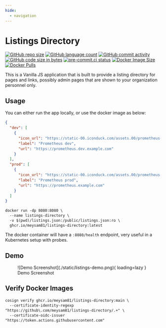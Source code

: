 ```yaml
---
hide:
  - navigation
---
```


# Listings Directory

[![GitHub repo size](https://img.shields.io/github/repo-size/meysam81/listings-directory)](https://github.com/meysam81/listings-directory)
[![GitHub language count](https://img.shields.io/github/languages/count/meysam81/listings-directory)](https://github.com/meysam81/listings-directory)
[![GitHub commit activity](https://img.shields.io/github/commit-activity/m/meysam81/listings-directory)](https://github.com/meysam81/listings-directory/commits/main/)
[![GitHub code size in bytes](https://img.shields.io/github/languages/code-size/meysam81/listings-directory)](https://github.com/meysam81/listings-directory)
[![pre-commit.ci status](https://results.pre-commit.ci/badge/github/meysam81/listings-directory/main.svg)](https://results.pre-commit.ci/latest/github/meysam81/listings-directory/main)
[![Docker Image Size](https://img.shields.io/docker/image-size/meysam81/listings-directory)](https://hub.docker.com/r/meysam81/listings-directory)
[![Docker Pulls](https://img.shields.io/docker/pulls/meysam81/listings-directory)](https://hub.docker.com/r/meysam81/listings-directory)

This is a Vanilla JS application that is built to provide
a listing directory for pages and links, possibly admin
pages that are shown to your organization personnel only.

## Usage

You can either run the app locally, or use the docker
image as below:

```json title="listings.json"
{
  "dev": [
    {
      "icon_url": "https://static-00.iconduck.com/assets.00/prometheus-icon-511x512-1vmxbcxr.png",
      "label": "Prometheus dev",
      "url": "https://prometheus.dev.example.com"
    }
  ],
  "prod": [
    {
      "icon_url": "https://static-00.iconduck.com/assets.00/prometheus-icon-511x512-1vmxbcxr.png",
      "label": "Prometheus prod",
      "url": "https://prometheus.example.com"
    }
  ]
}
```

```shell title="" linenums="0"
docker run -dp 8080:8080 \
  --name listings-directory \
  -v $(pwd)/listings.json:/public/listings.json:ro \
  ghcr.io/meysam81/listings-directory:latest
```

The docker container will have a `:8080/health` endpoint,
very useful in a Kubernetes setup with probes.

## Demo

<figure markdown="span">
  ![Demo Screenshot](./static/listings-demo.png){ loading=lazy }
  <figcaption>Demo Screenshot</figcaption>
</figure>

## Verify Docker Images

```shell title="" linenums="0"
cosign verify ghcr.io/meysam81/listings-directory:main \
  --certificate-identity-regexp "https://github\.com/meysam81/listings-directory/.+" \
  --certificate-oidc-issuer "https://token.actions.githubusercontent.com"
```
